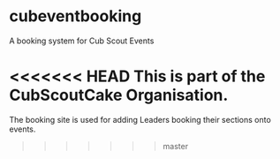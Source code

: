 # cubeventbooking
A booking system for Cub Scout Events

<<<<<<< HEAD
This is part of the CubScoutCake Organisation.
=======
The booking site is used for adding Leaders booking their sections onto events.
>>>>>>> master

